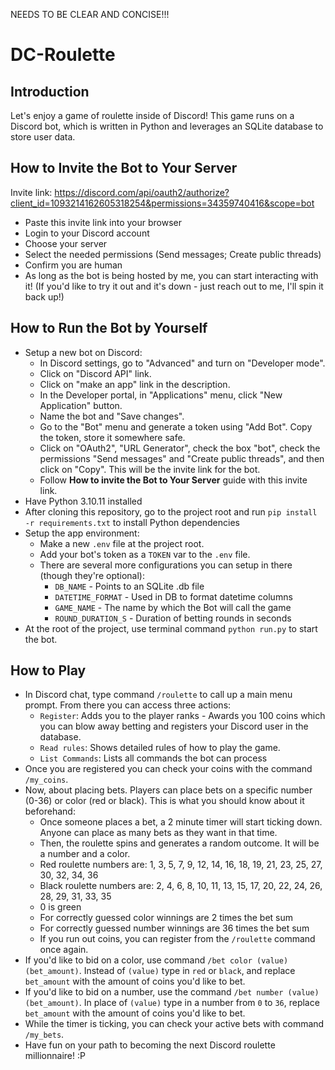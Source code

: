 NEEDS TO BE CLEAR AND CONCISE!!!

# DC-Roulette

## Introduction

Let's enjoy a game of roulette inside of Discord!
This game runs on a Discord bot, which is written in Python and leverages an SQLite database to store user data.

## How to Invite the Bot to Your Server
Invite link: https://discord.com/api/oauth2/authorize?client_id=1093214162605318254&permissions=34359740416&scope=bot
- Paste this invite link into your browser
- Login to your Discord account
- Choose your server
- Select the needed permissions (Send messages; Create public threads)
- Confirm you are human
- As long as the bot is being hosted by me, you can start interacting with it! (If you'd like to try it out and it's down - just reach out to me, I'll spin it back up!)

## How to Run the Bot by Yourself
- Setup a new bot on Discord:
    - In Discord settings, go to "Advanced" and turn on "Developer mode".
    - Click on "Discord API" link.
    - Click on "make an app" link in the description.
    - In the Developer portal, in "Applications" menu, click "New Application" button.
    - Name the bot and "Save changes".
    - Go to the "Bot" menu and generate a token using "Add Bot". Copy the token, store it somewhere safe.
    - Click on "OAuth2", "URL Generator", check the box "bot", check the permissions "Send messages" and "Create public threads", and then click on "Copy". This will be the invite link for the bot.
    - Follow **How to invite the Bot to Your Server** guide with this invite link.
- Have Python 3.10.11 installed
- After cloning this repository, go to the project root and run `pip install -r requirements.txt` to install Python dependencies
- Setup the app environment:
    - Make a new `.env` file at the project root.
    - Add your bot's token as a `TOKEN` var to the `.env` file.
    - There are several more configurations you can setup in there (though they're optional):
        - `DB_NAME` - Points to an SQLite .db file
        - `DATETIME_FORMAT` - Used in DB to format datetime columns
        - `GAME_NAME` - The name by which the Bot will call the game
        - `ROUND_DURATION_S` - Duration of betting rounds in seconds
- At the root of the project, use terminal command `python run.py` to start the bot.

## How to Play
- In Discord chat, type command `/roulette` to call up a main menu prompt. From there you can access three actions:
    - `Register`: Adds you to the player ranks - Awards you 100 coins which you can blow away betting and registers your Discord user in the database.
    - `Read rules`: Shows detailed rules of how to play the game.
    - `List Commands`: Lists all commands the bot can process
- Once you are registered you can check your coins with the command `/my_coins`.
- Now, about placing bets. Players can place bets on a specific number (0-36) or color (red or black). This is what you should know about it beforehand:
    - Once someone places a bet, a 2 minute timer will start ticking down. Anyone can place as many bets as they want in that time.
    - Then, the roulette spins and generates a random outcome. It will be a number and a color.
    - Red roulette numbers are: 1, 3, 5, 7, 9, 12, 14, 16, 18, 19, 21, 23, 25, 27, 30, 32, 34, 36
    - Black roulette numbers are: 2, 4, 6, 8, 10, 11, 13, 15, 17, 20, 22, 24, 26, 28, 29, 31, 33, 35
    - 0 is green
    - For correctly guessed color winnings are 2 times the bet sum
    - For correctly guessed number winnings are 36 times the bet sum
    - If you run out coins, you can register from the `/roulette` command once again.
- If you'd like to bid on a color, use command `/bet color (value) (bet_amount)`. Instead of `(value)` type in `red` or `black`, and replace `bet_amount` with the amount of coins you'd like to bet.
- If you'd like to bid on a number, use the command `/bet number (value) (bet_amount)`. In place of `(value)` type in a number from `0` to `36`, replace `bet_amount` with the amount of coins you'd like to bet.
- While the timer is ticking, you can check your active bets with command `/my_bets`.
- Have fun on your path to becoming the next Discord roulette millionnaire! :P
